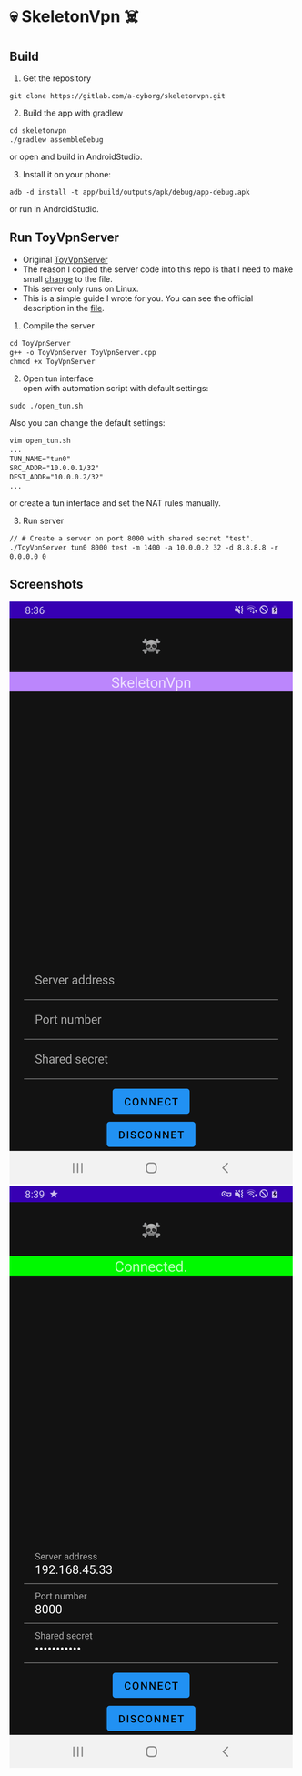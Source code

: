 # 💀 SkeletonVpn ☠️

## Build

1. Get the repository
```shell
git clone https://gitlab.com/a-cyborg/skeletonvpn.git
```

2. Build the app
with gradlew
```shell
cd skeletonvpn
./gradlew assembleDebug
```
or open and build in AndroidStudio. 

3. Install it on your phone:
```shell
adb -d install -t app/build/outputs/apk/debug/app-debug.apk
```
or run in AndroidStudio.

## Run ToyVpnServer
* Original [ToyVpnServer](https://android.googlesource.com/platform/development/+/master/samples/ToyVpn/server/linux/ToyVpnServer.cpp)       
* The reason I copied the server code into this repo is that I need to make small 
[change](https://gitlab.com/a-cyborg/skeletonvpn/-/blob/main/ToyVpnServer/README.md) to the file.</br> 
* This server only runs on Linux. </br>
* This is a simple guide I wrote for you. 
You can see the official description in the [file](https://gitlab.com/a-cyborg/skeletonvpn/-/blob/main/ToyVpnServer/ToyVpnServer.cpp).

1. Compile the server 
```shell
cd ToyVpnServer
g++ -o ToyVpnServer ToyVpnServer.cpp
chmod +x ToyVpnServer 
```

2. Open tun interface    
open with automation script with default settings:
```shell
sudo ./open_tun.sh
```
Also you can change the default settings:
```shell
vim open_tun.sh
...
TUN_NAME="tun0"
SRC_ADDR="10.0.0.1/32"
DEST_ADDR="10.0.0.2/32"
...
```
or create a tun interface and set the NAT rules manually.

3. Run server
```shell
// # Create a server on port 8000 with shared secret "test".
./ToyVpnServer tun0 8000 test -m 1400 -a 10.0.0.2 32 -d 8.8.8.8 -r 0.0.0.0 0
```

## Screenshots
![Main1](/screenshots/skeletonvpn_screen1.png)
![Main2](/screenshots/skeletonvpn_screen2.png)
